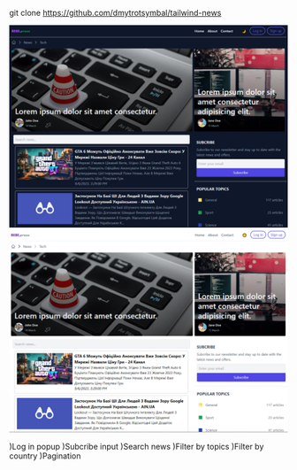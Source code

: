 git clone https://github.com/dmytrotsymbal/tailwind-news

![bright](/public/images/image-1.png)
![dark](/public/images/image.png)

)Log in popup
)Subcribe input
)Search news
)Filter by topics
)Filter by country
)Pagination
